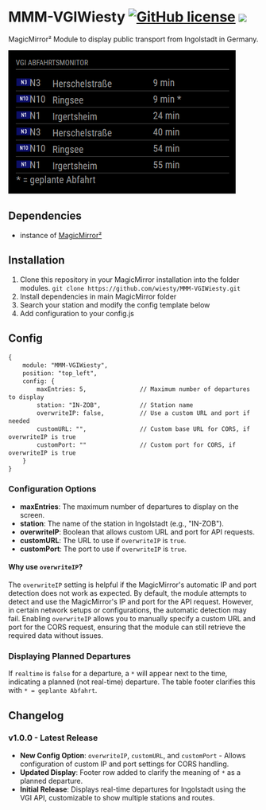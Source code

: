 # MMM-VGIWiesty [![GitHub license](https://img.shields.io/badge/license-CC--BY--NC--SA--4.0-lightgrey.svg)](https://github.com/wiesty/MMM-VGIWiesty/raw/master/LICENSE) <img src="https://img.shields.io/badge/Maintained%3F-supported, but not actively developed-orange.svg"/>

MagicMirror² Module to display public transport from Ingolstadt in Germany.


<img src="assets/example.png"/>


## Dependencies
* instance of [MagicMirror²](https://github.com/MichMich/MagicMirror)

## Installation
1. Clone this repository in your MagicMirror installation into the folder modules.
```git clone https://github.com/wiesty/MMM-VGIWiesty.git```
2. Install dependencies in main MagicMirror folder
3. Search your station and modify the config template below
4. Add configuration to your config.js

## Config

```
{
    module: "MMM-VGIWiesty",
    position: "top_left",
    config: {
        maxEntries: 5,               // Maximum number of departures to display
        station: "IN-ZOB",           // Station name
        overwriteIP: false,          // Use a custom URL and port if needed
        customURL: "",               // Custom base URL for CORS, if overwriteIP is true
        customPort: ""               // Custom port for CORS, if overwriteIP is true
    }
}
```

### Configuration Options

-   **maxEntries**: The maximum number of departures to display on the screen.
-   **station**: The name of the station in Ingolstadt (e.g., "IN-ZOB").
-   **overwriteIP**: Boolean that allows custom URL and port for API requests.
-   **customURL**: The URL to use if `overwriteIP` is `true`.
-   **customPort**: The port to use if `overwriteIP` is `true`.

#### Why use `overwriteIP`?

The `overwriteIP` setting is helpful if the MagicMirror's automatic IP and port detection does not work as expected. By default, the module attempts to detect and use the MagicMirror's IP and port for the API request. However, in certain network setups or configurations, the automatic detection may fail. Enabling `overwriteIP` allows you to manually specify a custom URL and port for the CORS request, ensuring that the module can still retrieve the required data without issues.


### Displaying Planned Departures

If `realtime` is `false` for a departure, a `*` will appear next to the time, indicating a planned (not real-time) departure. The table footer clarifies this with `* = geplante Abfahrt`.

## Changelog

### v1.0.0 - Latest Release

-   **New Config Option**: `overwriteIP`, `customURL`, and `customPort` - Allows configuration of custom IP and port settings for CORS handling.
-   **Updated Display**: Footer row added to clarify the meaning of `*` as a planned departure.
-   **Initial Release**: Displays real-time departures for Ingolstadt using the VGI API, customizable to show multiple stations and routes.
